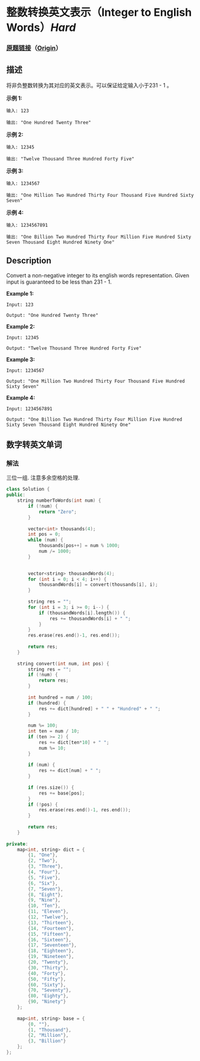 # 整数转换英文表示（Integer to English Words）*Hard*
### [原题链接](https://leetcode-cn.com/problems/integer-to-english-words)（[Origin](https://leetcode.com/problems/integer-to-english-words)）
## 描述
将非负整数转换为其对应的英文表示。可以保证给定输入小于231 - 1 。

**示例 1:**
```
输入: 123

输出: "One Hundred Twenty Three"
```


**示例 2:**
```
输入: 12345

输出: "Twelve Thousand Three Hundred Forty Five"
```

**示例 3:**
```
输入: 1234567

输出: "One Million Two Hundred Thirty Four Thousand Five Hundred Sixty Seven"
```

**示例 4:**
```
输入: 1234567891

输出: "One Billion Two Hundred Thirty Four Million Five Hundred Sixty Seven Thousand Eight Hundred Ninety One"
```

## Description
Convert a non-negative integer to its english words representation. Given input is guaranteed to be less than 231 - 1.

**Example 1:**
```
Input: 123

Output: "One Hundred Twenty Three"
```


**Example 2:**
```
Input: 12345

Output: "Twelve Thousand Three Hundred Forty Five"
```

**Example 3:**
```
Input: 1234567

Output: "One Million Two Hundred Thirty Four Thousand Five Hundred Sixty Seven"
```


**Example 4:**
```
Input: 1234567891

Output: "One Billion Two Hundred Thirty Four Million Five Hundred Sixty Seven Thousand Eight Hundred Ninety One"
```


## 数字转英文单词
### 解法
三位一组. 注意多余空格的处理.
```c++
class Solution {
public:
    string numberToWords(int num) {
        if (!num) {
            return "Zero";
        }
        
        vector<int> thousands(4);
        int pos = 0;
        while (num) {
            thousands[pos++] = num % 1000;
            num /= 1000;
        }
        

        vector<string> thousandWords(4);
        for (int i = 0; i < 4; i++) {
            thousandWords[i] = convert(thousands[i], i);
        }
        
        string res = "";
        for (int i = 3; i >= 0; i--) {
            if (thousandWords[i].length()) {
                res += thousandWords[i] + " ";
            }
        }
        res.erase(res.end()-1, res.end());
        
        return res;
    }
    
    string convert(int num, int pos) {
        string res = "";
        if (!num) {
            return res;
        }
        
        int hundred = num / 100;
        if (hundred) {
            res += dict[hundred] + " " + "Hundred" + " ";
        }
        
        num %= 100;
        int ten = num / 10;
        if (ten >= 2) {
            res += dict[ten*10] + " ";
            num %= 10;
        }
        
        if (num) {
            res += dict[num] + " ";
        }
        
        if (res.size()) {
            res += base[pos];
        }
        if (!pos) {
            res.erase(res.end()-1, res.end());
        }
        
        return res;
    }
    
private:
    map<int, string> dict = {
        {1, "One"},
        {2, "Two"},
        {3, "Three"},
        {4, "Four"},
        {5, "Five"},
        {6, "Six"},
        {7, "Seven"},
        {8, "Eight"},
        {9, "Nine"},
        {10, "Ten"},
        {11, "Eleven"},
        {12, "Twelve"},
        {13, "Thirteen"},
        {14, "Fourteen"},
        {15, "Fifteen"},
        {16, "Sixteen"},
        {17, "Seventeen"},
        {18, "Eighteen"},
        {19, "Nineteen"},
        {20, "Twenty"},
        {30, "Thirty"},
        {40, "Forty"},
        {50, "Fifty"},
        {60, "Sixty"},
        {70, "Seventy"},
        {80, "Eighty"},
        {90, "Ninety"}
    };
    
    map<int, string> base = {
        {0, ""},
        {1, "Thousand"},
        {2, "Million"},
        {3, "Billion"}
    };
};
```